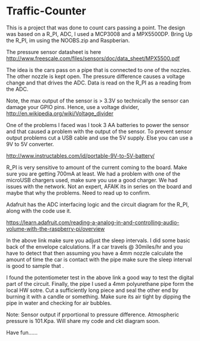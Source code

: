 Traffic-Counter
===============
 This is a project that was done to count cars passing a point. The design was based on a R_PI, ADC, I used a 
  MCP3008 and a MPX5500DP. 
 Bring Up the R_PI, im using the NOOBS.zip and Raspberian. 
 
  The pressure sensor datasheet is here
  http://www.freescale.com/files/sensors/doc/data_sheet/MPX5500.pdf
  
  The idea is the cars pass on a pipe that is connected to one of the nozzles. The other nozzle is kept open. The pressure
  difference causes a voltage change and that drives the ADC. Data is read on the R_PI as a reading from the ADC. 
  
  Note, the max output of the sensor is > 3.3V so technically the sensor can damage your GPIO pins. 
  Hence, use a voltage divider,   http://en.wikipedia.org/wiki/Voltage_divider
  
  One of the problems I faced was I took 3 AA batteries to power the sensor and that caused a problem with the output of
  the sensor. To prevent sensor output problems cut a USB cable and use the 5V supply. Else you can use a 9V to 5V converter.
  
  http://www.instructables.com/id/portable-9V-to-5V-battery/
  
  R_PI is very sensitive to amount of the current coming to the board.  Make sure you are getting 700mA at least. We had 
  a problem with one of the microUSB chargers used, make sure you use a good charger. We had issues with the network. Not
  an expert, AFAIK its in series on the board and maybe that why the problems. Need to read up to confirm.
  
  
  Adafruit has the ADC interfacing logic and the circuit diagram for the R_PI, along with the code use it.
  
  https://learn.adafruit.com/reading-a-analog-in-and-controlling-audio-volume-with-the-raspberry-pi/overview
  
  
  In the above link make sure you adjust the sleep intervals. I did some basic back of the envelope calculations. If a car
  travels @ 30miles/hr and you have to detect that then assuming you have a 4mm nozzle calculate the amount of time 
  the car is contact with the pipe make sure the sleep interval is good to sample that .
  
  I found the potentiometer test in the above link a good way to test the digital part of the circuit. Finally, the pipe I 
  used a 4mm polyurethane pipe form the local HW sotre. Cut a sufficiently long piece and seal the other end by burning it 
  with a candle or something. Make sure its air tight by dipping the pipe in water and checking for air bubbles. 
  
  Note: Sensor output if prportional to pressure difference. Atmospheric pressure is 101.Kpa. Will share my code and 
  ckt diagram soon. 
  
  
  Have fun......
  
